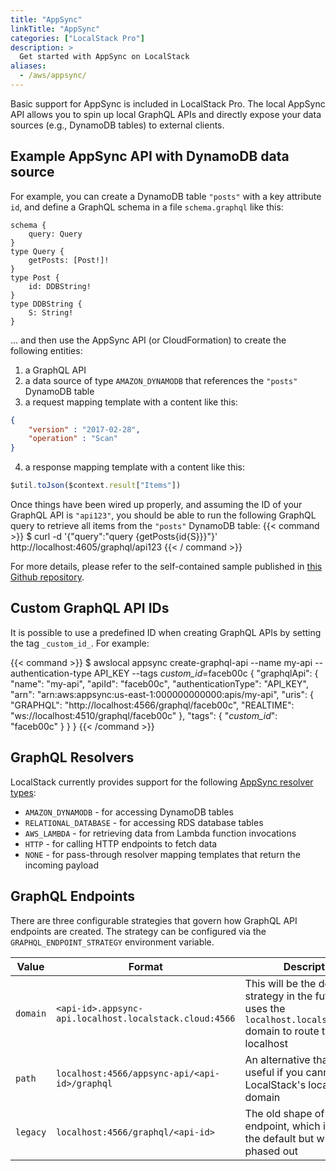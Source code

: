 ```yaml
---
title: "AppSync"
linkTitle: "AppSync"
categories: ["LocalStack Pro"]
description: >
  Get started with AppSync on LocalStack
aliases:
  - /aws/appsync/
---
```


Basic support for AppSync is included in LocalStack Pro. The local AppSync API allows you to spin up local GraphQL APIs and directly expose your data sources (e.g., DynamoDB tables) to external clients.

## Example AppSync API with DynamoDB data source

For example, you can create a DynamoDB table `"posts"` with a key attribute `id`, and define a GraphQL schema in a file `schema.graphql` like this:
```
schema {
    query: Query
}
type Query {
    getPosts: [Post!]!
}
type Post {
    id: DDBString!
}
type DDBString {
    S: String!
}
```
... and then use the AppSync API (or CloudFormation) to create the following entities:

1. a GraphQL API
2. a data source of type `AMAZON_DYNAMODB` that references the `"posts"` DynamoDB table
3. a request mapping template with a content like this:
```json
{
    "version" : "2017-02-28",
    "operation" : "Scan"
}
```
4. a response mapping template with a content like this:
```javascript
$util.toJson($context.result["Items"])
```

Once things have been wired up properly, and assuming the ID of your GraphQL API is `"api123"`, you should be able to run the following GraphQL query to retrieve all items from the `"posts"` DynamoDB table:
{{< command >}}
$ curl -d '{"query":"query {getPosts{id{S}}}"}' http://localhost:4605/graphql/api123
{{< / command >}}

For more details, please refer to the self-contained sample published in [this Github repository](https://github.com/localstack/localstack-pro-samples/tree/master/appsync-graphql-api).

## Custom GraphQL API IDs

It is possible to use a predefined ID when creating GraphQL APIs by setting the tag `_custom_id_`.
For example:

{{< command >}}
$ awslocal appsync create-graphql-api --name my-api --authentication-type API_KEY --tags _custom_id_=faceb00c
{
    "graphqlApi": {
        "name": "my-api",
        "apiId": "faceb00c",
        "authenticationType": "API_KEY",
        "arn": "arn:aws:appsync:us-east-1:000000000000:apis/my-api",
        "uris": {
            "GRAPHQL": "http://localhost:4566/graphql/faceb00c",
            "REALTIME": "ws://localhost:4510/graphql/faceb00c"
        },
        "tags": {
            "_custom_id_": "faceb00c"
        }
    }
}
{{< /command >}}

## GraphQL Resolvers

LocalStack currently provides support for the following [AppSync resolver types](https://docs.aws.amazon.com/appsync/latest/devguide/tutorials.html):

* `AMAZON_DYNAMODB` - for accessing DynamoDB tables
* `RELATIONAL_DATABASE` - for accessing RDS database tables
* `AWS_LAMBDA` - for retrieving data from Lambda function invocations
* `HTTP` - for calling HTTP endpoints to fetch data
* `NONE` - for pass-through resolver mapping templates that return the incoming payload

## GraphQL Endpoints 

There are three configurable strategies that govern how GraphQL API endpoints are created. The strategy can be configured via the `GRAPHQL_ENDPOINT_STRATEGY` environment variable.

| Value | Format | Description |
| - | - | - |
| `domain` | `<api-id>.appsync-api.localhost.localstack.cloud:4566` | This will be the default strategy in the future that uses the `localhost.localstack.cloud` domain to route to your localhost |
| `path` | `localhost:4566/appsync-api/<api-id>/graphql` | An alternative that can be useful if you cannot resolve LocalStack's localhost domain |
| `legacy` | `localhost:4566/graphql/<api-id>` | The old shape of the endpoint, which is currently the default but will be phased out|
